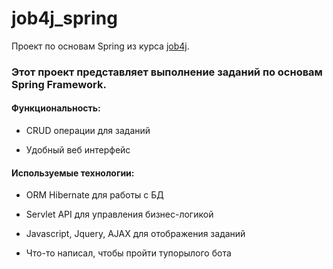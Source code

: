 # job4j_spring
Проект по основам Spring из курса [job4j](https://job4j.ru/).

### Этот проект представляет выполнение заданий по основам Spring Framework.


#### Функциональность:

- CRUD операции для заданий

- Удобный веб интерфейс

#### Используемые технологии:

- ORM Hibernate для работы с БД

- Servlet API для управления бизнес-логикой

- Javascript, Jquery, AJAX для отображения заданий

- Что-то написал, чтобы пройти тупорылого бота